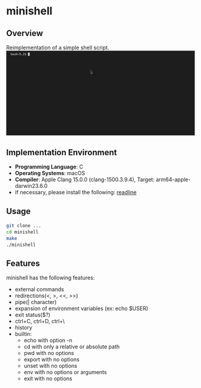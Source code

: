 # minishell

## Overview
Reimplementation of a simple shell script.
![gif](https://github.com/retakashi/minishell/blob/main/minishell.gif)

## Implementation Environment
- **Programming Language**: C
- **Operating Systems**: macOS
- **Compiler**: Apple Clang 15.0.0 (clang-1500.3.9.4), Target: arm64-apple-darwin23.6.0
- If necessary, please install the following: [readline](https://formulae.brew.sh/formula/readline)

## Usage
``` bash
git clone ...
cd minishell
make
./minishell
```

## Features
minishell has the following features:
- external commands
- redirections(<, >, <<, >>)
- pipe(| character)
- expansion of environment variables (ex: echo $USER)
- exit status($?)
- ctrl+C, ctrl+D, ctrl+\
- history
- builtin:
  - echo with option -n
  - cd with only a relative or absolute path
  - pwd with no options
  - export with no options
  - unset with no options
  - env with no options or arguments
  - exit with no options
